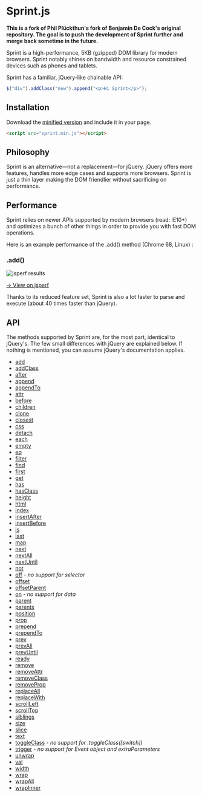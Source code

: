 # Sprint.js

**This is a fork of Phil Plückthun's fork of Benjamin De Cock's original repository. The goal is to push the development of Sprint further and merge back sometime in the future.**

Sprint is a high-performance, 5KB (gzipped) DOM library for modern browsers. Sprint notably shines on bandwidth and resource constrained devices such as phones and tablets.

Sprint has a familiar, jQuery-like chainable API:

```javascript
$("div").addClass("new").append("<p>Hi Sprint</p>");
```

## Installation

Download the [minified version](https://raw.githubusercontent.com/thefeeltrain/sprint/master/sprint.min.js) and include it in your page.

```html
<script src="sprint.min.js"></script>
```

## Philosophy

Sprint is an alternative—not a replacement—for jQuery. jQuery offers more features, handles more edge cases and supports more browsers. Sprint is just a thin layer making the DOM friendlier without sacrificing on performance.

## Performance

Sprint relies on newer APIs supported by modern browsers (read: IE10+) and  optimizes a bunch of other things in order to provide you with fast DOM operations.

Here is an example performance of the .add() method (Chrome 68, Linux) :

### .add()

![jsperf results](https://user-images.githubusercontent.com/12601452/44308092-c959de80-a363-11e8-800c-ddd8827d4c6a.png)

[→ View on jsperf](https://jsperf.com/sprint-js-add/18)

Thanks to its reduced feature set, Sprint is also a lot faster to parse and execute (about 40 times faster than jQuery).

## API

The methods supported by Sprint are, for the most part, identical to jQuery's. The few small differences with jQuery are explained below. If nothing is mentioned, you can assume jQuery's documentation applies.

* [add](http://api.jquery.com/add/)
* [addClass](http://api.jquery.com/addClass/)
* [after](http://api.jquery.com/after/)
* [append](http://api.jquery.com/append/)
* [appendTo](http://api.jquery.com/appendTo/)
* [attr](http://api.jquery.com/attr/)
* [before](http://api.jquery.com/before/)
* [children](http://api.jquery.com/children/)
* [clone](http://api.jquery.com/clone/)
* [closest](http://api.jquery.com/closest/)
* [css](http://api.jquery.com/css/)
* [detach](http://api.jquery.com/detach/)
* [each](http://api.jquery.com/each/)
* [empty](http://api.jquery.com/empty/)
* [eq](http://api.jquery.com/eq/)
* [filter](http://api.jquery.com/filter/)
* [find](http://api.jquery.com/find/)
* [first](http://api.jquery.com/first/)
* [get](http://api.jquery.com/get/)
* [has](http://api.jquery.com/has/)
* [hasClass](http://api.jquery.com/hasClass/)
* [height](http://api.jquery.com/height/)
* [html](http://api.jquery.com/html/)
* [index](http://api.jquery.com/index/)
* [insertAfter](http://api.jquery.com/insertAfter/)
* [insertBefore](http://api.jquery.com/insertBefore/)
* [is](http://api.jquery.com/is/)
* [last](http://api.jquery.com/last/)
* [map](http://api.jquery.com/map/)
* [next](http://api.jquery.com/next/)
* [nextAll](http://api.jquery.com/nextAll/)
* [nextUntil](http://api.jquery.com/nextUntil/)
* [not](http://api.jquery.com/not/)
* [off](http://api.jquery.com/off/) - _no support for selector_
* [offset](http://api.jquery.com/offset/)
* [offsetParent](http://api.jquery.com/offsetParent/)
* [on](http://api.jquery.com/on/) - _no support for data_
* [parent](http://api.jquery.com/parent/)
* [parents](http://api.jquery.com/parents/)
* [position](http://api.jquery.com/position/)
* [prop](http://api.jquery.com/prop/)
* [prepend](http://api.jquery.com/prepend/)
* [prependTo](http://api.jquery.com/prependTo/)
* [prev](http://api.jquery.com/prev/)
* [prevAll](http://api.jquery.com/prevAll/)
* [prevUntil](http://api.jquery.com/prevUntil/)
* [ready](http://api.jquery.com/ready/)
* [remove](http://api.jquery.com/remove/)
* [removeAttr](http://api.jquery.com/removeAttr/)
* [removeClass](http://api.jquery.com/removeClass/)
* [removeProp](http://api.jquery.com/removeProp/)
* [replaceAll](http://api.jquery.com/replaceAll/)
* [replaceWith](http://api.jquery.com/replaceWith/)
* [scrollLeft](http://api.jquery.com/scrollLeft/)
* [scrollTop](http://api.jquery.com/scrollTop/)
* [siblings](http://api.jquery.com/siblings/)
* [size](http://api.jquery.com/size/)
* [slice](http://api.jquery.com/slice/)
* [text](http://api.jquery.com/text/)
* [toggleClass](http://api.jquery.com/toggleClass/) - _no support for .toggleClass([switch])_
* [trigger](http://api.jquery.com/trigger/) - _no support for Event object and extraParameters_
* [unwrap](http://api.jquery.com/unwrap/)
* [val](http://api.jquery.com/val/)
* [width](http://api.jquery.com/width/)
* [wrap](http://api.jquery.com/wrap/)
* [wrapAll](http://api.jquery.com/wrapAll/)
* [wrapInner](http://api.jquery.com/wrapInner/)
